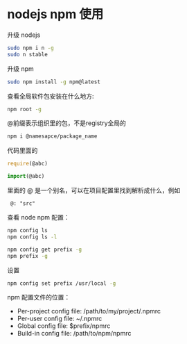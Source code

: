 # nodejs npm 使用

升级 nodejs

```bash
sudo npm i n -g
sudo n stable 
```

升级 npm

```bash
sudo npm install -g npm@latest
```

查看全局软件包安装在什么地方:

```bash
npm root -g
```

@前缀表示组织里的包，不是registry全局的

```bash
npm i @namesapce/package_name
```

代码里面的

```javascript
require(@abc)

import(@abc)
```

里面的 @ 是一个别名，可以在项目配置里找到解析成什么，例如

```webpack
 @: "src"
```

查看 node npm 配置：

```bash
npm config ls
npm config ls -l

npm config get prefix -g
npm prefix -g
```

设置

```bash
npm config set prefix /usr/local -g
```

npm 配置文件的位置：

- Per-project config file: /path/to/my/project/.npmrc
- Per-user config file: ~/.npmrc
- Global config file: $prefix/npmrc
- Build-in config file: /path/to/npm/npmrc
